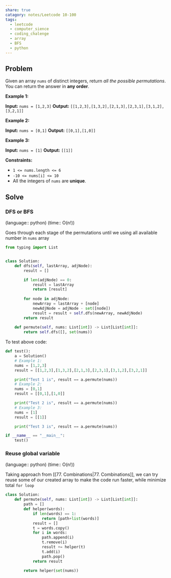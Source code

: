 ```yaml
---
share: true
catagory: notes/Leetcode 10-100
tags:
  - leetcode
  - computer_sience
  - coding_chalenge
  - array
  - BFS
  - python
---
```

## Problem

Given an array `nums` of distinct integers, return _all the possible permutations_. You can return the answer in **any order**.

**Example 1:**

**Input:** `nums = [1,2,3]`
**Output:** `[[1,2,3],[1,3,2],[2,1,3],[2,3,1],[3,1,2],[3,2,1]]`

**Example 2:**

**Input:** `nums = [0,1]`
**Output:** `[[0,1],[1,0]]`

**Example 3:**

**Input:**  `nums = [1]`
**Output:** `[[1]]`

**Constraints:**

- `1 <= nums.length <= 6`
- `-10 <= nums[i] <= 10`
- All the integers of `nums` are **unique**.
## Solve

### DFS or BFS
(language:: python) (time:: O(n!))

Goes through each stage of the permutations until we using all available number in `nums` array

```python
from typing import List


class Solution:
    def dfs(self, lastArray, adjNode):
        result = []

        if len(adjNode) == 0:
            result = lastArray
            return [result]
        
        for node in adjNode:
            newArray = lastArray + [node]
            newAdjNode = adjNode - set([node])
            result = result + self.dfs(newArray, newAdjNode)
        return result
    
    def permute(self, nums: List[int]) -> List[List[int]]:
        return self.dfs([], set(nums))
```

To test above code:
```python
def test():
    a = Solution()
    # Example 1:
    nums = [1,2,3]
    result = [[1,2,3],[1,3,2],[2,1,3],[2,3,1],[3,1,2],[3,2,1]]

    print("Test 1 is", result == a.permute(nums))
    # Example 2:
    nums = [0,1]
    result = [[0,1],[1,0]]

    print("Test 2 is", result == a.permute(nums))
    # Example 3:
    nums = [1]
    result = [[1]]

    print("Test 3 is", result == a.permute(nums))

if __name__ == "__main__":
    test()
```

### Reuse global variable
(language:: python) (time:: O(n!))

Taking approach from [[77. Combinations|77. Combinations]], we can try reuse some of our created array to make the code run faster, while minimize total `for loop`

```python
class Solution:
    def permute(self, nums: List[int]) -> List[List[int]]:
        path = []
        def helper(words):
            if len(words) == 1:
                return [path+list(words)]
            result = []
            t = words.copy()
            for i in words:
                path.append(i)
                t.remove(i)
                result += helper(t)
                t.add(i)
                path.pop()
            return result
        
        return helper(set(nums))
```

